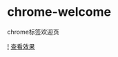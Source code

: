 # chrome-welcome
chrome标签欢迎页

[!](https://safagwq.github.io/chrome-welcome/img.jpg)
[查看效果](https://www.bilibili.com/video/av54206406/)

